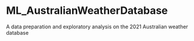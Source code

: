 # ML_AustralianWeatherDatabase
A data preparation and exploratory analysis on the 2021 Australian weather database
